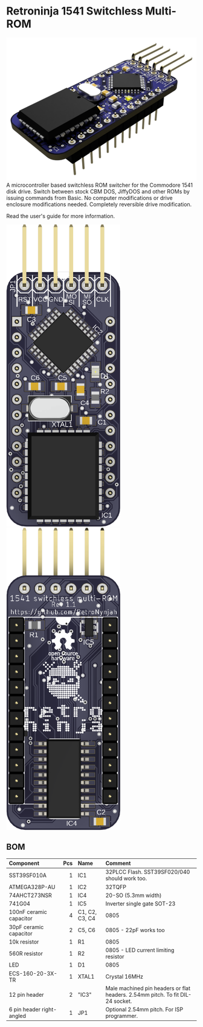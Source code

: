 # Retroninja 1541 Switchless Multi-ROM
<img src="rev1.1\images\render-top.png" alt="Render top" width="800"/><br/>
A microcontroller based switchless ROM switcher for the Commodore 1541 disk drive.
Switch between stock CBM DOS, JiffyDOS and other ROMs by issuing commands from Basic.
No computer modifications or drive enclosure modifications needed. Completely reversible drive modification.

Read the user's guide for more information. 
 
<img src="rev1.1\images\3Dpcb-top.png" alt="Render top" height="800"/>  <img src="rev1.1\images\3Dpcb-bottom.png" alt="Render bottom" height="800"/><br/>

## BOM
 |Component|Pcs |Name|Comment|
 |:--------|---:|:---|:------|
 | SST39SF010A | 1 | IC1 | 32PLCC Flash. SST39SF020/040 should work too.|
 | ATMEGA328P-AU | 1 | IC2 | 32TQFP |
 | 74AHCT273NSR | 1 | IC4 | 20-SO (5.3mm width) |
 | 741G04 | 1 | IC5 | Inverter single gate SOT-23 |
 | 100nF ceramic capacitor | 4 | C1, C2, C3, C4 | 0805 |
 | 30pF ceramic capacitor | 2 | C5, C6 | 0805 - 22pF works too |
 | 10k resistor | 1 | R1 | 0805 |
 | 560R resistor | 1 | R2 | 0805 - LED current limiting resistor|
 | LED | 1 | D1 | 0805 |
 | ECS-160-20-3X-TR | 1 | XTAL1 | Crystal 16MHz |
 | 12 pin header | 2 | "IC3" | Male machined pin headers or flat headers. 2.54mm pitch. To fit DIL-24 socket. |
 | 6 pin header right-angled | 1 | JP1 | Optional 2.54mm pitch. For ISP programmer. |
